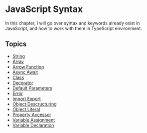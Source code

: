 # JavaScript Syntax

In this chapter,
I will go over syntax and keywords already exist in JavaScript,
and how to work with them in TypeScript environment.

## Topics

- [String](/pages/02-javascript-syntax/string.md)
- [Array](/pages/02-javascript-syntax/array.md)
- [Arrow Function](/pages/02-javascript-syntax/arrow-function.md)
- [Async Await](/pages/02-javascript-syntax/async-await.md)
- [Class](/pages/02-javascript-syntax/class.md)
- [Decorator](/pages/02-javascript-syntax/decorator.md)
- [Default Parameters](/pages/02-javascript-syntax/default-parameters.md)
- [Error](/pages/02-javascript-syntax/error.md)
- [Import Export](/pages/02-javascript-syntax/import-export.md)
- [Object Descructuring](/pages/02-javascript-syntax/object-destructuring.md)
- [Object Literal](/pages/02-javascript-syntax/object-literal.md)
- [Property Accessor](/pages/02-javascript-syntax/property-accessor.md)
- [Variable Assignment](/pages/02-javascript-syntax/variable-assignment.md)
- [Variable Declaration](/pages/02-javascript-syntax/variable-declaration.md)
